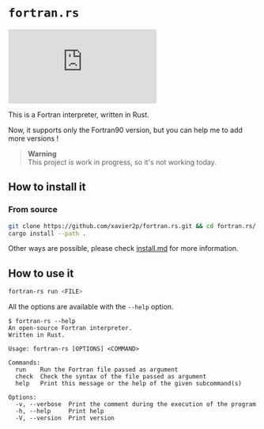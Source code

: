 # `fortran.rs`

![GitHub top language](https://img.shields.io/github/languages/top/xavier2p/fortran.rs?style=for-the-badge&logo=rust&color=orange)

This is a Fortran interpreter, written in Rust.

Now, it supports only the Fortran90 version, but you can help me to add more versions !

> **Warning**  
> This project is work in progress, so it's not working today.

## How to install it

### From source

```bash
git clone https://github.com/xavier2p/fortran.rs.git && cd fortran.rs/
cargo install --path .
```

Other ways are possible, please check [install.md](../docs/install.md) for more information.

## How to use it

```bash
fortran-rs run <FILE>
```

All the options are available with the `--help` option.

```console
$ fortran-rs --help
An open-source Fortran interpreter.
Written in Rust.

Usage: fortran-rs [OPTIONS] <COMMAND>

Commands:
  run    Run the Fortran file passed as argument
  check  Check the syntax of the file passed as argument
  help   Print this message or the help of the given subcommand(s)

Options:
  -v, --verbose  Print the comment during the execution of the program
  -h, --help     Print help
  -V, --version  Print version
```
